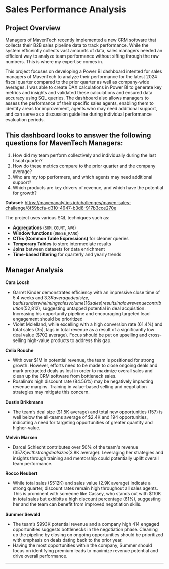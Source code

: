 # Sales Performance Analysis

## Project Overview

Managers of MavenTech recently implemented a new CRM software that collects their B2B sales pipeline data to track performance. While the system efficeintly collects vast amounts of data, sales managers needed an efficient way to analyze team performance without sifting through the raw numbers. This is where my expertise comes in.

This project focuses on developing a Power BI dashboard intented for sales managers of MavenTech to analyze their performance for the latest 2024 fiscal quarter compared to the prior quarter as well as company-wide averages. I was able to create DAX calculations in Power BI to generate key metrics and insights and validated these calculations and ensured data accuracy using SQL queries. The dashboard also allows managers to assess the performance of their specific sales agents, enabling them to identify areas for improvement, agents who may need additional support, and can serve as a discussion guideline during individual performance evaluation periods.

## This dashboard looks to answer the following questions for MavenTech Managers:
1. How did my team perform collectively and individually during the last fiscal quarter?
2. How do these metrics compare to the prior quarter and the company average?
3. Who are my top performers, and which agents may need additional support?
4. Which products are key drivers of revenue, and which have the potential for growth?

**Dataset:** https://mavenanalytics.io/challenges/maven-sales-challenge/8f59bcfa-d310-4947-b3d8-917b3cce270e

The project uses various SQL techniques such as:
- **Aggregations** (`SUM`, `COUNT`, `AVG`)
- **Window functions** (`DENSE_RANK`)
- **CTEs (Common Table Expressions)** for cleaner queries
- **Temporary Tables** to store intermediate results
- **Joins** between datasets for data enrichment
- **Time-based filtering** for quarterly and yearly trends

## Manager Analysis

**Cara Locsh** 
- Garret Kinder demonstrates efficiency with an impressive close time of 5.4 weeks and $3.3K average deal size, but his underwhelming sales volume (16 sales) results in a low revenue contribution ($52,812), suggesting untapped potential in deal acquisition. Increasing his opportunity pipeline and encouraging targeted lead engagement should be prioritized
- Violet Mclelland, while excelling with a high conversion rate (61.4%) and total sales (35), lags in total revenue as a result of a significantly low deal value ($702 average). Focus should be put on upselling and cross-selling high-value products to address this gap.

**Celia Rouche**
- With over $1M in potential revenue, the team is positioned for strong growth. However, efforts need to be made to close ongoing deals and mark protracted deals as lost in order to maximize overall sales and clean up the CRM software from bottleneck sales.
- Rosalina’s high discount rate (84.56%) may be negatively impacting revenue margins. Training in value-based selling and negotiation strategies may mitigate this concern. 

**Dustin Brikkmann**
- The team’s deal size ($1.5K average) and total new opportunities (157) is well below the all-teams average of $2.4K and 194 opportunities, indicating a need for targeting opportunities of greater quantity and higher-value.

**Melvin Marxen**
- Darcel Schlecht contributes over 50% of the team's revenue ($357K) with strong deal sizes ($3.8K average). Leveraging her strategies and insights through training and mentorship could potentially uplift overall team performance.

**Rocco Neubert**
- While total sales ($512K) and sales value (2.9K average) indicate a strong quarter, discount rates remain high throughout all sales agents. This is prominent with someone like Cassey, who stands out with $110K in total sales but exhibits a high discount percentage (61%), suggesting her and the team can benefit from improved negotiation skills.

**Summer Sewald**
- The team’s $993K potential revenue and a company high 414 engaged opportunities suggests bottlenecks in the negotiation phase. Cleaning up the pipeline by closing on ongoing opportunities should be prioritized with emphasis on deals dating back to the prior year.
- Having the most opportunities within the company, Summer should focus on identifying premium leads to maximize revenue potential and drive overall performance.

---
